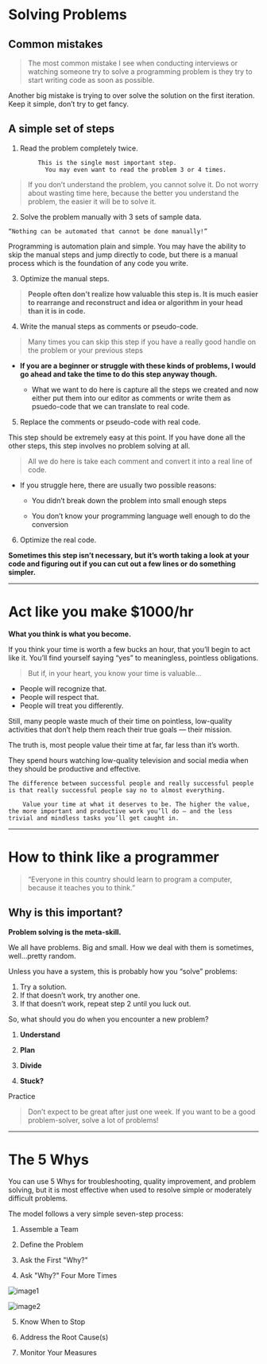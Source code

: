 # Solving Problems

## Common mistakes

> The most common mistake I see when conducting interviews or watching someone try to solve a programming problem is they try to start writing code as soon as possible.

Another big mistake is trying to over solve the solution on the first iteration.  Keep it simple, don’t try to get fancy.

## A simple set of steps

1. Read the problem completely twice.

            This is the single most important step.
              You may even want to read the problem 3 or 4 times.

> If you don’t understand the problem, you cannot solve it.  Do not worry about wasting time here, because the better you understand the problem, the easier it will be to solve it.

2. Solve the problem manually with 3 sets of sample data.

``“Nothing can be automated that cannot be done manually!”``

Programming is automation plain and simple.  You may have the ability to skip the manual steps and jump directly to code, but there is a manual process which is the foundation of any code you write.

3. Optimize the manual steps.

 > **People often don’t realize how valuable this step is.  It is much easier to rearrange and reconstruct and idea or algorithm in your head than it is in code.**

4. Write the manual steps as comments or pseudo-code.

> Many times you can skip this step if you have a really good handle on the problem or your previous steps

- **If you are a beginner or struggle with these kinds of problems, I would go ahead and take the time to do this step anyway though.**

    - What we want to do here is capture all the steps we created and now either put them into our editor as comments or write them as psuedo-code that we can translate to real code.

5. Replace the comments or pseudo-code with real code.

This step should be extremely easy at this point.  If you have done all the other steps, this step involves no problem solving at all.

> All we do here is take each comment and convert it into a real line of code.

- If you struggle here, there are usually two possible reasons:

    - You didn’t break down the problem into small enough steps

    - You don’t know your programming language well enough to do the conversion

6. Optimize the real code.

**Sometimes this step isn’t necessary, but it’s worth taking a look at your code and figuring out if you can cut out a few lines or do something simpler.**

----

# Act like you make $1000/hr

**What you think is what you become.**

If you think your time is worth a few bucks an hour, that you’ll begin to act like it. You’ll find yourself saying “yes” to meaningless, pointless obligations.

> But if, in your heart, you know your time is valuable…

- People will recognize that.
- People will respect that.
- People will treat you differently.

Still, many people waste much of their time on pointless, low-quality activities that don’t help them reach their true goals — their mission.

The truth is, most people value their time at far, far less than it’s worth.

They spend hours watching low-quality television and social media when they should be productive and effective.

``The difference between successful people and really successful people is that really successful people say no to almost everything.``

        Value your time at what it deserves to be. The higher the value, the more important and productive work you’ll do — and the less trivial and mindless tasks you’ll get caught in.

----

# How to think like a programmer

> “Everyone in this country should learn to program a computer, because it teaches you to think.”

## Why is this important?

**Problem solving is the meta-skill.**

We all have problems. Big and small. How we deal with them is sometimes, well…pretty random.

Unless you have a system, this is probably how you “solve” problems:


1. Try a solution.
2. If that doesn’t work, try another one.
3. If that doesn’t work, repeat step 2 until you luck out.

So, what should you do when you encounter a new problem?

1. **Understand**

2. **Plan**

3. **Divide**

4. **Stuck?**

Practice

> Don’t expect to be great after just one week. If you want to be a good problem-solver, solve a lot of problems!

----

# The 5 Whys

You can use 5 Whys for troubleshooting, quality improvement, and problem solving, but it is most effective when used to resolve simple or moderately difficult problems.

The model follows a very simple seven-step process:

1. Assemble a Team

2. Define the Problem

3. Ask the First "Why?"

4. Ask "Why?" Four More Times

![image1](https://www.mindtools.com/media/Diagrams/5_Whys_Figure_1_Single_Lane.jpg)

![image2](https://www.mindtools.com/media/Diagrams/5_Whys_Figure_2_multiple_lanes.jpg)

5. Know When to Stop

6. Address the Root Cause(s)

7. Monitor Your Measures